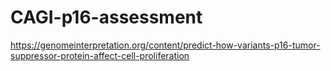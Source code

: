 # CAGI-p16-assessment
https://genomeinterpretation.org/content/predict-how-variants-p16-tumor-suppressor-protein-affect-cell-proliferation
